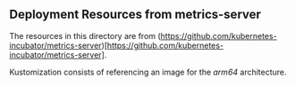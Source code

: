 ## Deployment Resources from metrics-server

The resources in this directory are from (https://github.com/kubernetes-incubator/metrics-server)[https://github.com/kubernetes-incubator/metrics-server].

Kustomization consists of referencing an image for the _arm64_ architecture.

